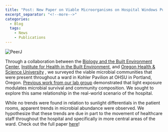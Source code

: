```yaml
---
title: "Post: New Paper on Viable Microorganisms on Hospital Windows Published in PeerJ!"
excerpt_separator: "<!--more-->"
categories:
  - Blog
  tags:
    - News
    - Publications
---
```

![PeerJ]("/assets/images/PeerJ.png")

Through a collaboration between the [Biology and the Built Environment Center](http://biobe.uoregon.edu), [Institute for Health in the Built Environment](http://ihbe.uoregon.edu), and [Oregon Health & Science University](https://www.ohsu.edu/) , we surveyed the viable microbial communities that were present throughout a ward in Kohler Pavilion at OHSU in Portland, Oregon. [Previous work from our lab group](https://microbiomejournal.biomedcentral.com/articles/10.1186/s40168-018-0559-4) demonstrated that light exposure modulates microbial survival and community composition. We sought to explore this same relationship in the real-world scenario of the hospital.

<!--more-->

While no trends were found in relation to sunlight differentials in the patient rooms, apparent trends in microbial abundance were observed. We hypothesize that these trends are due in part to the movement of healthcare staff throughout the hospital and specifically in more central areas of the ward. Check out the full paper [here](https://peerj.com/articles/9580/)!

